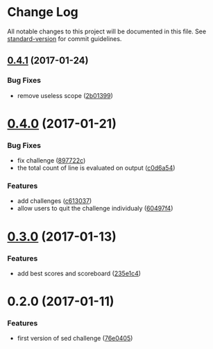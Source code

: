 # Change Log

All notable changes to this project will be documented in this file. See [standard-version](https://github.com/conventional-changelog/standard-version) for commit guidelines.

<a name="0.4.1"></a>
## [0.4.1](https://github.com/denouche/virtual-assistant-plugin-sed-challenge/compare/v0.4.0...v0.4.1) (2017-01-24)


### Bug Fixes

* remove useless scope ([2b01399](https://github.com/denouche/virtual-assistant-plugin-sed-challenge/commit/2b01399))



<a name="0.4.0"></a>
# [0.4.0](https://github.com/denouche/virtual-assistant-plugin-sed-challenge/compare/v0.3.0...v0.4.0) (2017-01-21)


### Bug Fixes

* fix challenge ([897722c](https://github.com/denouche/virtual-assistant-plugin-sed-challenge/commit/897722c))
* the total count of line is evaluated on output ([c0d6a54](https://github.com/denouche/virtual-assistant-plugin-sed-challenge/commit/c0d6a54))


### Features

* add challenges ([c613037](https://github.com/denouche/virtual-assistant-plugin-sed-challenge/commit/c613037))
* allow users to quit the challenge individualy ([60497f4](https://github.com/denouche/virtual-assistant-plugin-sed-challenge/commit/60497f4))



<a name="0.3.0"></a>
# [0.3.0](https://github.com/denouche/virtual-assistant-plugin-sed-challenge/compare/v0.2.0...v0.3.0) (2017-01-13)


### Features

* add best scores and scoreboard ([235e1c4](https://github.com/denouche/virtual-assistant-plugin-sed-challenge/commit/235e1c4))



<a name="0.2.0"></a>
# 0.2.0 (2017-01-11)


### Features

* first version of sed challenge ([76e0405](https://github.com/denouche/virtual-assistant-plugin-sed-challenge/commit/76e0405))
